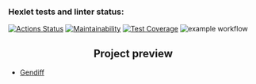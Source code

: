 ### Hexlet tests and linter status:
[![Actions Status](https://github.com/And0rs/frontend-project-46/actions/workflows/hexlet-check.yml/badge.svg)](https://github.com/And0rs/frontend-project-46/actions)
[![Maintainability](https://api.codeclimate.com/v1/badges/e9526aab48a8cfff5f19/maintainability)](https://codeclimate.com/github/And0rs/frontend-project-46/maintainability)
[![Test Coverage](https://api.codeclimate.com/v1/badges/e9526aab48a8cfff5f19/test_coverage)](https://codeclimate.com/github/And0rs/frontend-project-46/test_coverage)
![example workflow](https://github.com/And0rs/frontend-project-46/actions/workflows/tests.yml/badge.svg)

<h2 style='text-align: center'> Project preview </h2>
<ul>
<li><a href="https://asciinema.org/a/645795">Gendiff</a></li>
</ul>
